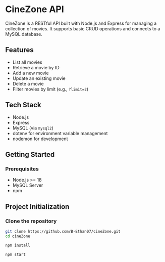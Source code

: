 # CineZone API

CineZone is a RESTful API built with Node.js and Express for managing a collection of movies. It supports basic CRUD operations and connects to a MySQL database.

## Features

- List all movies
- Retrieve a movie by ID
- Add a new movie
- Update an existing movie
- Delete a movie
- Filter movies by limit (e.g., `?limit=2`)

## Tech Stack

- Node.js
- Express
- MySQL (via `mysql2`)
- dotenv for environment variable management
- nodemon for development

## Getting Started

### Prerequisites

- Node.js >= 18
- MySQL Server
- npm

## Project Initialization

### Clone the repository

```bash
git clone https://github.com/B-Ethan07/cineZone.git
cd cineZone
```
```bash
npm install
```
```bash
npm start
```